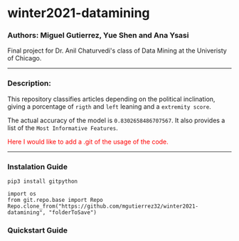 # winter2021-datamining 

### Authors: Miguel Gutierrez, Yue Shen and Ana Ysasi

Final project for Dr. Anil Chaturvedi's class of Data Mining at the Univeristy of Chicago.

---

### Description:

This repository classifies articles depending on the political inclination, giving a porcentage of `rigth` and `left` leaning and a `extremity score`.

The actual accuracy of the model is `0.8302658486707567`. It also provides a list of the `Most Informative Features`.

<font color='red'>Here I would like to add a .git of the usage of the code.</font>

---

### Instalation Guide

```{python}
pip3 install gitpython

import os
from git.repo.base import Repo
Repo.clone_from("https://github.com/mgutierrez32/winter2021-datamining", "folderToSave")
```

### Quickstart Guide
